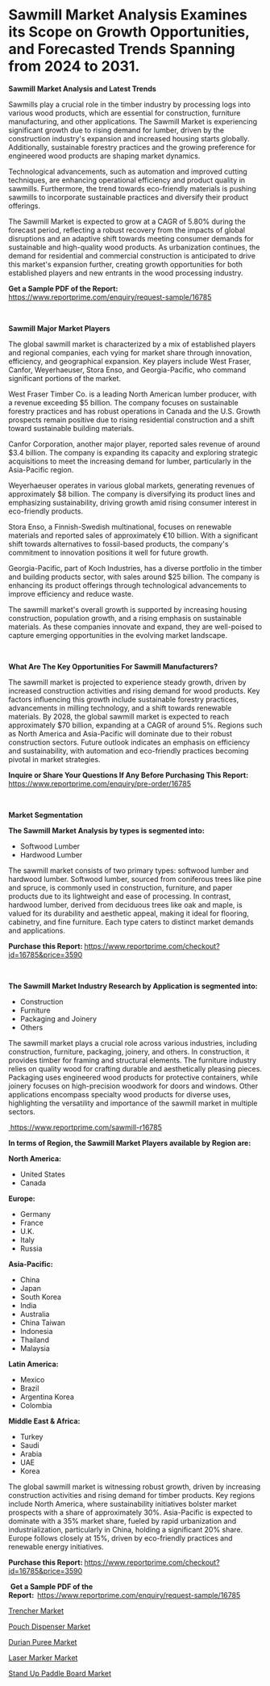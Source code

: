 <p><h1>Sawmill Market Analysis Examines its Scope on Growth Opportunities, and Forecasted Trends Spanning from 2024 to 2031.</h1></p><p><strong>Sawmill Market Analysis and Latest Trends</strong></p>
<p><p>Sawmills play a crucial role in the timber industry by processing logs into various wood products, which are essential for construction, furniture manufacturing, and other applications. The Sawmill Market is experiencing significant growth due to rising demand for lumber, driven by the construction industry's expansion and increased housing starts globally. Additionally, sustainable forestry practices and the growing preference for engineered wood products are shaping market dynamics.</p><p>Technological advancements, such as automation and improved cutting techniques, are enhancing operational efficiency and product quality in sawmills. Furthermore, the trend towards eco-friendly materials is pushing sawmills to incorporate sustainable practices and diversify their product offerings.</p><p>The Sawmill Market is expected to grow at a CAGR of 5.80% during the forecast period, reflecting a robust recovery from the impacts of global disruptions and an adaptive shift towards meeting consumer demands for sustainable and high-quality wood products. As urbanization continues, the demand for residential and commercial construction is anticipated to drive this market's expansion further, creating growth opportunities for both established players and new entrants in the wood processing industry.</p></p>
<p><strong>Get a Sample PDF of the Report:&nbsp;</strong> <a href="https://www.reportprime.com/enquiry/request-sample/16785?utm_campaign=1110&utm_medium=2&utm_source=Github&utm_content=ia&utm_term=19112024&utm_id=sawmill">https://www.reportprime.com/enquiry/request-sample/16785</a></p>
<p>&nbsp;</p>
<p><strong>Sawmill Major Market Players</strong></p>
<p><p>The global sawmill market is characterized by a mix of established players and regional companies, each vying for market share through innovation, efficiency, and geographical expansion. Key players include West Fraser, Canfor, Weyerhaeuser, Stora Enso, and Georgia-Pacific, who command significant portions of the market.</p><p>West Fraser Timber Co. is a leading North American lumber producer, with a revenue exceeding $5 billion. The company focuses on sustainable forestry practices and has robust operations in Canada and the U.S. Growth prospects remain positive due to rising residential construction and a shift toward sustainable building materials.</p><p>Canfor Corporation, another major player, reported sales revenue of around $3.4 billion. The company is expanding its capacity and exploring strategic acquisitions to meet the increasing demand for lumber, particularly in the Asia-Pacific region. </p><p>Weyerhaeuser operates in various global markets, generating revenues of approximately $8 billion. The company is diversifying its product lines and emphasizing sustainability, driving growth amid rising consumer interest in eco-friendly products.</p><p>Stora Enso, a Finnish-Swedish multinational, focuses on renewable materials and reported sales of approximately €10 billion. With a significant shift towards alternatives to fossil-based products, the company's commitment to innovation positions it well for future growth.</p><p>Georgia-Pacific, part of Koch Industries, has a diverse portfolio in the timber and building products sector, with sales around $25 billion. The company is enhancing its product offerings through technological advancements to improve efficiency and reduce waste.</p><p>The sawmill market's overall growth is supported by increasing housing construction, population growth, and a rising emphasis on sustainable materials. As these companies innovate and expand, they are well-poised to capture emerging opportunities in the evolving market landscape.</p></p>
<p>&nbsp;</p>
<p><strong>What Are The Key Opportunities For Sawmill Manufacturers?</strong></p>
<p><p>The sawmill market is projected to experience steady growth, driven by increased construction activities and rising demand for wood products. Key factors influencing this growth include sustainable forestry practices, advancements in milling technology, and a shift towards renewable materials. By 2028, the global sawmill market is expected to reach approximately $70 billion, expanding at a CAGR of around 5%. Regions such as North America and Asia-Pacific will dominate due to their robust construction sectors. Future outlook indicates an emphasis on efficiency and sustainability, with automation and eco-friendly practices becoming pivotal in market strategies.</p></p>
<p><strong>Inquire or Share Your Questions If Any Before Purchasing This Report:</strong> <a href="https://www.reportprime.com/enquiry/pre-order/16785?utm_campaign=1110&utm_medium=2&utm_source=Github&utm_content=ia&utm_term=19112024&utm_id=sawmill">https://www.reportprime.com/enquiry/pre-order/16785</a></p>
<p>&nbsp;</p>
<p><strong>Market Segmentation</strong></p>
<p><strong>The Sawmill Market Analysis by types is segmented into:</strong></p>
<p><ul><li>Softwood Lumber</li><li>Hardwood Lumber</li></ul></p>
<p><p>The sawmill market consists of two primary types: softwood lumber and hardwood lumber. Softwood lumber, sourced from coniferous trees like pine and spruce, is commonly used in construction, furniture, and paper products due to its lightweight and ease of processing. In contrast, hardwood lumber, derived from deciduous trees like oak and maple, is valued for its durability and aesthetic appeal, making it ideal for flooring, cabinetry, and fine furniture. Each type caters to distinct market demands and applications.</p></p>
<p><strong>Purchase this Report:&nbsp;</strong><a href="https://www.reportprime.com/checkout?id=16785&price=3590&utm_campaign=1110&utm_medium=2&utm_source=Github&utm_content=ia&utm_term=19112024&utm_id=sawmill">https://www.reportprime.com/checkout?id=16785&price=3590</a></p>
<p>&nbsp;</p>
<p><strong>The Sawmill Market Industry Research by Application is segmented into:</strong></p>
<p><ul><li>Construction</li><li>Furniture</li><li>Packaging and Joinery</li><li>Others</li></ul></p>
<p><p>The sawmill market plays a crucial role across various industries, including construction, furniture, packaging, joinery, and others. In construction, it provides timber for framing and structural elements. The furniture industry relies on quality wood for crafting durable and aesthetically pleasing pieces. Packaging uses engineered wood products for protective containers, while joinery focuses on high-precision woodwork for doors and windows. Other applications encompass specialty wood products for diverse uses, highlighting the versatility and importance of the sawmill market in multiple sectors.</p></p>
<p><a href="https://www.reportprime.com/sawmill-r16785?utm_campaign=1110&utm_medium=2&utm_source=Github&utm_content=ia&utm_term=19112024&utm_id=sawmill">&nbsp;https://www.reportprime.com/sawmill-r16785</a></p>
<p><strong>In terms of Region, the Sawmill Market Players available by Region are:</strong></p>
<p>
    <p> <strong> North America: </strong>
        <ul>
            <li>United States</li>
            <li>Canada</li>
        </ul>
        </p> 
    <p> <strong> Europe: </strong>
        <ul>
            <li>Germany</li>
            <li>France</li>
            <li>U.K.</li>
            <li>Italy</li>
            <li>Russia</li>
        </ul>
        </p> 
    <p> <strong> Asia-Pacific: </strong>
        <ul>
            <li>China</li>
            <li>Japan</li>
            <li>South Korea</li>
            <li>India</li>
            <li>Australia</li>
            <li>China Taiwan</li>
            <li>Indonesia</li>
            <li>Thailand</li>
            <li>Malaysia</li>
        </ul>
        </p> 
    <p> <strong> Latin America: </strong>
        <ul>
            <li>Mexico</li>
            <li>Brazil</li>
            <li>Argentina Korea</li>
            <li>Colombia</li>
        </ul>
        </p> 
    <p> <strong> Middle East & Africa: </strong>
        <ul>
            <li>Turkey</li>
            <li>Saudi</li>
            <li>Arabia</li>
            <li>UAE</li>
            <li>Korea</li>
        </ul>
    </p>
    </p>
<p><p>The global sawmill market is witnessing robust growth, driven by increasing construction activities and rising demand for timber products. Key regions include North America, where sustainability initiatives bolster market prospects with a share of approximately 30%. Asia-Pacific is expected to dominate with a 35% market share, fueled by rapid urbanization and industrialization, particularly in China, holding a significant 20% share. Europe follows closely at 15%, driven by eco-friendly practices and renewable energy initiatives.</p></p>
<p><strong>Purchase this Report: </strong><a href="https://www.reportprime.com/checkout?id=16785&price=3590&utm_campaign=1110&utm_medium=2&utm_source=Github&utm_content=ia&utm_term=19112024&utm_id=sawmill">https://www.reportprime.com/checkout?id=16785&price=3590</a></p>
<p>&nbsp;<strong>Get a Sample PDF of the Report:&nbsp;&nbsp;</strong><a href="https://www.reportprime.com/enquiry/request-sample/16785?utm_campaign=1110&utm_medium=2&utm_source=Github&utm_content=ia&utm_term=19112024&utm_id=sawmill">https://www.reportprime.com/enquiry/request-sample/16785</a></p>
<p><strong></strong></p>
<p><p><a href="https://www.linkedin.com/pulse/exploring-trencher-market-strategic-insights-growth-opportunities-l5ngc?utm_campaign=1110&utm_medium=2&utm_source=Github&utm_content=ia&utm_term=19112024&utm_id=sawmill">Trencher Market</a></p><p><a href="https://issuu.com/reportprime-2/docs/pouch-dispenser-market-size-2030.pp_f125dc3e3fdb0b?utm_campaign=1110&utm_medium=2&utm_source=Github&utm_content=ia&utm_term=19112024&utm_id=sawmill">Pouch Dispenser Market</a></p><p><a href="https://issuu.com/reportprime-2/docs/durian-puree-market-size-2030.pptx_b80ece0b98677f?utm_campaign=1110&utm_medium=2&utm_source=Github&utm_content=ia&utm_term=19112024&utm_id=sawmill">Durian Puree Market</a></p><p><a href="https://www.linkedin.com/pulse/opportunities-challenges-laser-marker-market-strategic-insights-lccac?utm_campaign=1110&utm_medium=2&utm_source=Github&utm_content=ia&utm_term=19112024&utm_id=sawmill">Laser Marker Market</a></p><p><a href="https://www.linkedin.com/pulse/emerging-trends-stand-up-paddle-board-market-detailed-xtg8c?utm_campaign=1110&utm_medium=2&utm_source=Github&utm_content=ia&utm_term=19112024&utm_id=sawmill">Stand Up Paddle Board Market</a></p></p>